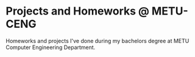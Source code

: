 # Projects and Homeworks @ METU-CENG
Homeworks and projects I've done during my bachelors degree at METU Computer Engineering Department.
